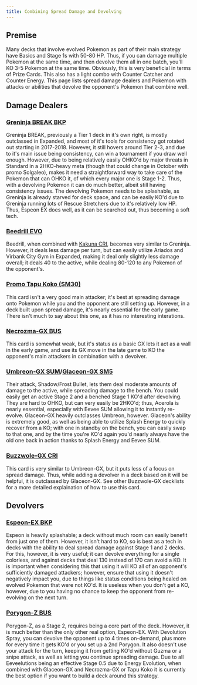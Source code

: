 ```yaml
---
title: Combining Spread Damage and Devolving
---
```

## Premise
Many decks that involve evolved Pokemon as part of their main strategy have Basics and Stage 1s with 50-80 HP. Thus, if you can damage multiple Pokemon at the same time, and then devolve them all in one batch, you'll KO 3-5 Pokemon at the same time. Obviously, this is very beneficial in terms of Prize Cards. This also has a light combo with Counter Catcher and Counter Energy. This page lists spread damage dealers and Pokemon with attacks or abilities that devolve the opponent's Pokemon that combine well.
## Damage Dealers
### [Greninja BREAK BKP](https://www.pokemon.com/us/pokemon-tcg/pokemon-cards/xy/xy9/41/)
Greninja BREAK, previously a Tier 1 deck in it's own right, is mostly outclassed in Expanded, and most of it's tools for consistency got rotated out starting in 2017-2018. However, it still hovers around Tier 2-3, and due to it's main issue being consistency, can win a tournament if you draw well enough. However, due to being relatively easily OHKO'd by major threats in Standard in a 2HKO-heavy meta (though that could change in October with promo Solgaleo), makes it need a straightforward way to take care of the Pokemon that can OHKO it, of which every major one is Stage 1-2. Thus, with a devolving Pokemon it can do much better, albeit still having consistency issues. The devolving Pokemon needs to be splashable, as Greninja is already starved for deck space, and can be easily KO'd due to Greninja running lots of Rescue Stretchers due to it's relatively low HP. Thus, Espeon EX does well, as it can be searched out, thus becoming a soft tech.
### [Beedrill EVO](https://www.pokemon.com/us/pokemon-tcg/pokemon-cards/xy-series/xy12/7/)
Beedrill, when combined with [Kakuna CRI](https://www.pokemon.com/us/pokemon-tcg/pokemon-cards/sm-series/sm4/2/), becomes very similar to Greninja. However, it deals less damage per turn, but can easily utilize Ariados and Virbank City Gym in Expanded, making it deal only slightly less damage overall; it deals 40 to the active, while dealing 80-120 to any Pokemon of the opponent's.
### [Promo Tapu Koko (SM30)](https://www.pokemon.com/us/pokemon-tcg/pokemon-cards/sm-series/smp/SM30/)
This card isn't a very good main attacker; it's best at spreading damage onto Pokemon while you and the opponent are still setting up. However, in a deck built upon spread damage, it's nearly essential for the early game. There isn't much to say about this one, as it has no interesting interations.
### [Necrozma-GX BUS](https://www.pokemon.com/us/pokemon-tcg/pokemon-cards/sm-series/sm3/63/)
This card is somewhat weak, but it's status as a basic GX lets it act as a wall in the early game, and use its GX move in the late game to KO the opponent's main attackers in combination with a devolver.
### [Umbreon-GX SUM](https://www.pokemon.com/us/pokemon-tcg/pokemon-cards/sm-series/sm1/80/)/[Glaceon-GX SM5](https://www.pokemon.com/us/pokemon-tcg/pokemon-cards/sm-series/sm5/39/)
Their attack, Shadow/Frost Bullet, lets them deal moderate amounts of damage to the active, while spreading damage to the bench. You could easily get an active Stage 2 and a benched Stage 1 KO'd after devolving. They are hard to OHKO, but can very easily be 2HKO'd; thus, Acerola is nearly essential, especially with Eevee SUM allowing it to instantly re-evolve. Glaceon-GX heavily outclasses Umbreon, however. Glaceon's ability is extremely good, as well as being able to utilize Splash Energy to quickly recover from a KO; with one in standby on the bench, you can easily swap to that one, and by the time you're KO'd again you'd nearly always have the old one back in action thanks to Splash Energy and Eevee SUM.
### [Buzzwole-GX CRI](https://www.pokemon.com/us/pokemon-tcg/pokemon-cards/sm-series/sm4/57/)
This card is very similar to Umbreon-GX, but it puts less of a focus on spread damage. Thus, while adding a devolver in a deck based on it will be helpful, it is outclassed by Glaceon-GX. See other Buzzwole-GX decklists for a more detailed explaination of how to use this card.
## Devolvers
### [Espeon-EX BKP](https://www.pokemon.com/us/pokemon-tcg/pokemon-cards/xy-series/xy9/52/)
Espeon is heavily splashable; a deck without much room can easily benefit from just one of them. However, it isn't hard to KO, so is best as a tech in decks with the ability to deal spread damage against Stage 1 and 2 decks. For this, however, it is very useful; it can devolve everything for a single colorless, and against decks that deal 130 instead of 170 can avoid a KO. It is important when considering this that using it will KO all of an opponent's sufficiently damaged attackers; however, ensure that using it doesn't negatively impact you, due to things like status conditions being healed on evolved Pokemon that were not KO'd. It is useless when you don't get a KO, however, due to you having no chance to keep the opponent from re-evolving on the next turn.
### [Porygon-Z BUS](https://www.pokemon.com/us/pokemon-tcg/pokemon-cards/sm-series/sm3/105/)
Porygon-Z, as a Stage 2, requires being a core part of the deck. However, it is much better than the only other real option, Espeon-EX. With Devolution Spray, you can devolve the opponent up to 4 times on-demand, plus more for every time it gets KO'd or you set up a 2nd Porygon. It also doesn't use your attack for the turn, keeping it from getting KO'd without Guzma or a snipe attack, as well as letting you continue spreading damage. Due to all Eeveelutions being an effective Stage 0.5 due to Energy Evolution, when combined with Glaceon-GX and Necrozma-GX or Tapu Koko it is currently the best option if you want to build a deck around this strategy.
